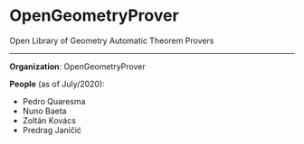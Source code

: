 # OpenGeometryProver

Open Library of Geometry Automatic Theorem Provers

---

**Organization**: OpenGeometryProver

**People** (as of July/2020):
- Pedro Quaresma
- Nuno Baeta
- Zoltán Kovács
- Predrag Janičić
